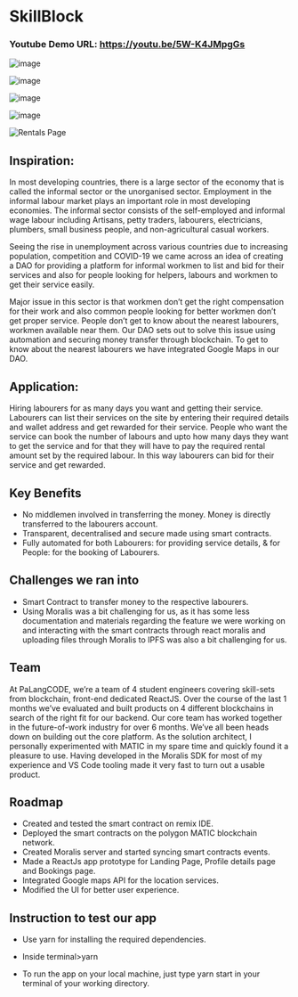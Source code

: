 # SkillBlock

### Youtube Demo URL: https://youtu.be/5W-K4JMpgGs

![image](https://user-images.githubusercontent.com/57106562/169696714-0c7c2cfa-65f8-4e38-8578-0b11b8b2984e.png)


![image](https://user-images.githubusercontent.com/57106562/169696759-cf84462f-b61c-4773-bd6d-e86492a411e4.png)


![image](https://user-images.githubusercontent.com/57106562/169696622-6222285b-f61d-4490-9c69-f09bc0d1b714.png)


![image](https://user-images.githubusercontent.com/57106562/169696659-5e00be01-8462-47a6-a4c5-8889b6dd90a2.png)


![Rentals Page](https://user-images.githubusercontent.com/57106562/170230427-e7237bef-76da-4fe5-b788-bb4e4f4ffba7.png)

## Inspiration:

In most developing countries, there is a large sector of the economy that is called the informal sector or the unorganised sector. Employment in the informal labour market plays an important role in most developing economies. The informal sector consists of the self-employed and informal wage labour including Artisans, petty traders, labourers, electricians, plumbers, small business people, and non-agricultural casual workers.

Seeing the rise in unemployment across various countries due to increasing population, competition and COVID-19 we came across an idea of creating a DAO for providing a platform for informal workmen to list and bid for their services and also for people looking for helpers, labours and workmen to get their service easily.

Major issue in this sector is that workmen don’t get the right compensation for their work and also common people looking for better workmen don’t get proper service. People don’t get to know about the nearest labourers, workmen available near them.
Our DAO sets out to solve this issue using automation and securing money transfer through blockchain. To get to know about the nearest labourers we have integrated Google Maps in our DAO. 



## Application:

Hiring labourers for as many days you want and getting their service. 
Labourers can list their services on the site by entering their required details and wallet address and get rewarded for their service. 
People who want the service can book the number of labours and upto how many days they want to get the service and for that they will have to pay the required rental amount set by the required labour. In this way labourers can bid for their service and get rewarded.


## Key Benefits

- No middlemen involved in transferring the money. Money is directly transferred to the labourers account.
- Transparent, decentralised and secure made using smart contracts.
- Fully automated for both Labourers: for providing service details, & for People: for the booking of Labourers.


## Challenges we ran into

- Smart Contract to transfer money to the respective labourers.
- Using Moralis was a bit challenging for us, as it has some less documentation and materials regarding the feature we were working on and interacting with the smart contracts through react moralis and uploading files through Moralis to IPFS was also a bit challenging for us.


## Team

At PaLangCODE, we’re a team of 4 student engineers covering skill-sets from blockchain, front-end dedicated ReactJS. Over the course of the last 1 months we’ve evaluated and built products on 4 different blockchains in search of the right fit for our backend. Our core team has worked together in the future-of-work industry for over 6 months. We’ve all been heads down on building out the core platform. As the solution architect, I personally experimented with MATIC in my spare time and quickly found it a pleasure to use. Having developed in the Moralis SDK for most of my experience and VS Code tooling made it very fast to turn out a usable product.




## Roadmap

- Created and tested the smart contract on remix IDE.
- Deployed the smart contracts on the polygon MATIC blockchain network.
- Created Moralis server and started syncing smart contracts events.
- Made a ReactJs app prototype for Landing Page, Profile details page and Bookings page.
- Integrated Google maps API for the location services.
- Modified the UI for better user experience.


## Instruction to test our app

- Use yarn for installing the required dependencies.

- Inside terminal>yarn

- To run the app on your local machine, just type yarn start in your terminal of your working directory.



